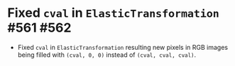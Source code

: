 # Fixed `cval` in `ElasticTransformation` #561 #562

* Fixed `cval` in `ElasticTransformation` resulting new pixels in RGB images
  being filled with `(cval, 0, 0)` instead of `(cval, cval, cval)`.
